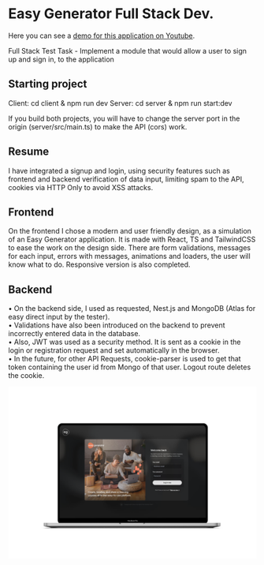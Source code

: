 # Easy Generator Full Stack Dev.
Here you can see a [demo for this application on Youtube](https://youtu.be/JYKfqBM2omI?si=1k0M8CVYJF2b1Yse).

Full Stack Test Task - Implement a module that would allow a user to sign up and sign in, to the application

## Starting project
Client: cd client & npm run dev
Server: cd server & npm run start:dev

If you build both projects, you will have to change the server port in the origin (server/src/main.ts) to make the API (cors) work.

## Resume
I have integrated a signup and login, using security features such as frontend and backend verification of data input, limiting spam to the API, cookies via HTTP Only to avoid XSS attacks.

## Frontend
On the frontend I chose a modern and user friendly design, as a simulation of an Easy Generator application. It is made with React, TS and TailwindCSS to ease the work on the design side. There are form validations, messages for each input, errors with messages, animations and loaders, the user will know what to do. Responsive version is also completed.

## Backend
• On the backend side, I used as requested, Nest.js and MongoDB (Atlas for easy direct input by the tester). \
• Validations have also been introduced on the backend to prevent incorrectly entered data in the database. \
• Also, JWT was used as a security method. It is sent as a cookie in the login or registration request and set automatically in the browser. \
• In the future, for other API Requests, cookie-parser is used to get that token containing the user id from Mongo of that user. Logout route deletes the cookie.

![Screenshot](mockup.png)
